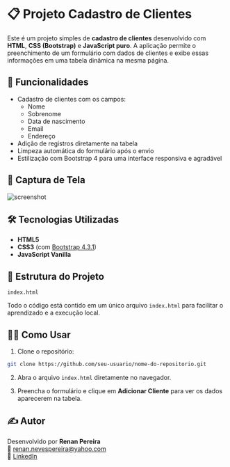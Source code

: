 # 📋 Projeto Cadastro de Clientes

Este é um projeto simples de **cadastro de clientes** desenvolvido com **HTML**, **CSS (Bootstrap)** e **JavaScript puro**. A aplicação permite o preenchimento de um formulário com dados de clientes e exibe essas informações em uma tabela dinâmica na mesma página.

## 🚀 Funcionalidades

- Cadastro de clientes com os campos:
  - Nome
  - Sobrenome
  - Data de nascimento
  - Email
  - Endereço
- Adição de registros diretamente na tabela
- Limpeza automática do formulário após o envio
- Estilização com Bootstrap 4 para uma interface responsiva e agradável

## 📸 Captura de Tela

![screenshot](https://github.com/user-attachments/assets/81aa161b-8d58-4715-9e49-4a28b4dca44b)

## 🛠️ Tecnologias Utilizadas

- **HTML5**
- **CSS3** (com [Bootstrap 4.3.1](https://getbootstrap.com/))
- **JavaScript Vanilla**

## 📁 Estrutura do Projeto

```
index.html
```

Todo o código está contido em um único arquivo `index.html` para facilitar o aprendizado e a execução local.

## 🧑‍💻 Como Usar

1. Clone o repositório:

```bash
git clone https://github.com/seu-usuario/nome-do-repositorio.git
```

2. Abra o arquivo `index.html` diretamente no navegador.

3. Preencha o formulário e clique em **Adicionar Cliente** para ver os dados aparecerem na tabela.

## ✍️ Autor

Desenvolvido por **Renan Pereira**  
📧 renan.nevespereira@yahoo.com  
🔗 [LinkedIn](https://linkedin.com/in/)
